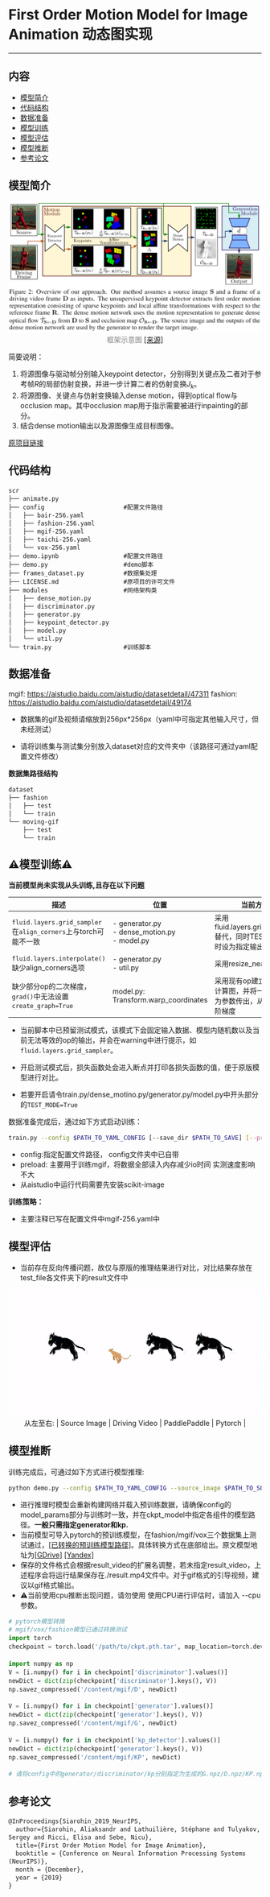 # First Order Motion Model for Image Animation 动态图实现

---
## 内容

- [模型简介](#模型简介)
- [代码结构](#代码结构)
- [数据准备](#数据准备)
- [模型训练](#模型训练)
- [模型评估](#模型评估)
- [模型推断](#模型推断)
- [参考论文](#参考论文)


## 模型简介

<p align="center">
<img src="doc/figure2.png"/> <br />
    <font color='gray'>框架示意图 <a href='https://arxiv.org/pdf/2003.00196'>[来源]</a></font>
</p>

简要说明：
1. 将源图像与驱动帧分别输入keypoint detector，分别得到关键点及二者对于参考帧$R$的局部仿射变换，并进一步计算二者的仿射变换$J_k$。
2. 将源图像、关键点与仿射变换输入dense motion，得到optical flow与occlusion map。其中occlusion map用于指示需要被进行inpainting的部分。
3. 结合dense motion输出以及源图像生成目标图像。

[原项目链接](https://github.com/AliaksandrSiarohin/first-order-model)

## 代码结构
```
scr
├── animate.py
├── config                      #配置文件路径
│   ├── bair-256.yaml
│   ├── fashion-256.yaml
│   ├── mgif-256.yaml
│   ├── taichi-256.yaml
│   └── vox-256.yaml
├── demo.ipynb                  #配置文件路径
├── demo.py                     #demo脚本
├── frames_dataset.py           #数据集处理
├── LICENSE.md                  #原项目的许可文件
├── modules                     #网络架构类
│   ├── dense_motion.py
│   ├── discriminator.py
│   ├── generator.py
│   ├── keypoint_detector.py
│   ├── model.py
│   └── util.py
└── train.py                    #训练脚本
```


## 数据准备
mgif: https://aistudio.baidu.com/aistudio/datasetdetail/47311
fashion: https://aistudio.baidu.com/aistudio/datasetdetail/49174

- 数据集的gif及视频请缩放到256px\*256px（yaml中可指定其他输入尺寸，但未经测试）

- 请将训练集与测试集分别放入dataset对应的文件夹中（该路径可通过yaml配置文件修改）

**数据集路径结构**

```
dataset
├── fashion
│   ├── test
│   └── train
└── moving-gif
    ├── test
    └── train
```

## :warning:模型训练:warning:

**当前模型尚未实现从头训练,且存在以下问题**

| 描述                                                         | 位置                                              | 当前方案                                                     |
| ------------------------------------------------------------ | ------------------------------------------------- | ------------------------------------------------------------ |
| `fluid.layers.grid_sampler`在`align_corners`上与torch可能不一致 | - generator.py<br>- dense_motion.py<br>- model.py | 采用fluid.layers.grid_sampler替代，同时TEST_MODE时设为指定输出 |
| `fluid.layers.interpolate()`缺少align_corners选项            | - generator.py<br>- util.py                       | 采用resize_nearest代替                                       |
| 缺少部分op的二次梯度，`grad()`中无法设置`create_graph=True`  | model.py: Transform.warp_coordinates              | 采用现有op建立一阶梯度计算图，并将一阶梯度作为参数传出，从而计算二阶梯度 |

* 当前脚本中已预留测试模式，该模式下会固定输入数据、模型内随机数以及当前无法等效的op的输出，并会在warning中进行提示，如`fluid.layers.grid_sampler`。

* 开启测试模式后，损失函数处会进入断点并打印各损失函数的值，便于原版模型进行对比。

* 若要开启请令train.py/dense_motino.py/generator.py/model.py中开头部分的`TEST_MODE=True`

数据准备完成后，通过如下方式启动训练：

```bash
train.py --config $PATH_TO_YAML_CONFIG [--save_dir $PATH_TO_SAVE] [--preload]
```

- config:指定配置文件路径， config文件夹中已自带
- preload: 主要用于训练mgif，将数据全部读入内存减少io时间 实测速度影响不大
- 从aistudio中运行代码需要先安装scikit-image

**训练策略：**

*  主要注释已写在配置文件中mgif-256.yaml中

## 模型评估

- 当前存在反向传播问题，故仅与原版的推理结果进行对比，对比结果存放在test_file各文件夹下的result文件中

<p align="center">
<img src="doc/mgif_result.gif"/> <br />
从左至右: | Source Image | Driving Video | PaddlePaddle | Pytorch |
</p>




## 模型推断

训练完成后，可通过如下方式进行模型推理:

```bash
python demo.py --config $PATH_TO_YAML_CONFIG --source_image $PATH_TO_SOURCE_IMG --driving_video $PATH_TO_DRIVING_VIDEO [--result_video $PATH_TO_RESULT_VIDEO] [--relative] [--adapt_scale] [--cpu]
```

- 进行推理时模型会重新构建网络并载入预训练数据，请确保config的model_params部分与训练时一致，并在ckpt_model中指定各组件的模型路径。**一般只需指定generator和kp.**
- 当前模型可导入pytorch的预训练模型，在fashion/mgif/vox三个数据集上测试通过，[[已转换的预训练模型路径]](https://aistudio.baidu.com/aistudio/datasetdetail/57313)。具体转换方式在底部给出。原文模型地址为[[GDrive]](https://drive.google.com/open?id=1PyQJmkdCsAkOYwUyaj_l-l0as-iLDgeH) [[Yandex]](https://yadi.sk/d/lEw8uRm140L_eQ)
- 保存的文件格式会根据result_video的扩展名调整，若未指定result_video，上述程序会将运行结果保存在./result.mp4文件中。对于gif格式的引导视频，建议以gif格式输出。
- :warning:当前使用cpu推断出现问题，请勿使用 使用CPU进行评估时，请加入 --cpu 参数。
```python
# pytorch模型转换
# mgif/vox/fashion模型已通过转换测试
import torch
checkpoint = torch.load('/path/to/ckpt.pth.tar', map_location=torch.device('cpu'))

import numpy as np
V = [i.numpy() for i in checkpoint['discriminator'].values()]
newDict = dict(zip(checkpoint['discriminator'].keys(), V))
np.savez_compressed('/content/mgif/D', newDict)

V = [i.numpy() for i in checkpoint['generator'].values()]
newDict = dict(zip(checkpoint['generator'].keys(), V))
np.savez_compressed('/content/mgif/G', newDict)

V = [i.numpy() for i in checkpoint['kp_detector'].values()]
newDict = dict(zip(checkpoint['generator'].keys(), V))
np.savez_compressed('/content/mgif/KP', newDict)

# 请将config中的generator/discriminator/kp分别指定为生成的G.npz/D.npz/KP.npz
```


## 参考论文

```
@InProceedings{Siarohin_2019_NeurIPS,
  author={Siarohin, Aliaksandr and Lathuilière, Stéphane and Tulyakov, Sergey and Ricci, Elisa and Sebe, Nicu},
  title={First Order Motion Model for Image Animation},
  booktitle = {Conference on Neural Information Processing Systems (NeurIPS)},
  month = {December},
  year = {2019}
}
```